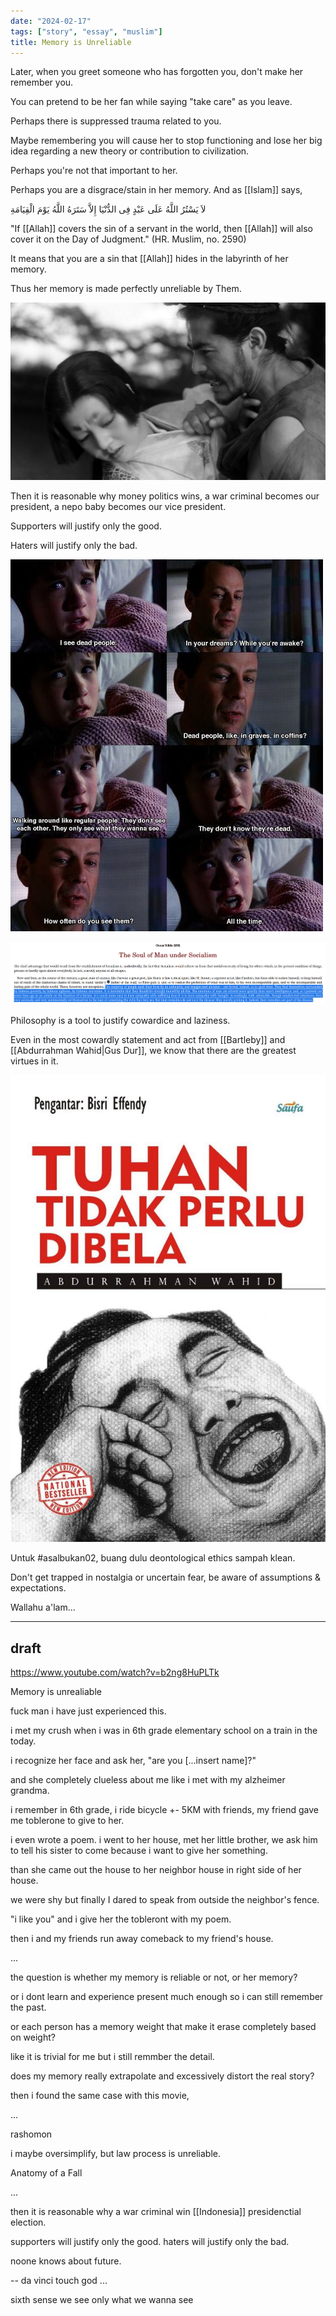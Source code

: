 ```yaml
---
date: "2024-02-17"
tags: ["story", "essay", "muslim"]
title: Memory is Unreliable
---
```


Later, when you greet someone who has forgotten you, don't make her remember you.

You can pretend to be her fan while saying "take care" as you leave.

Perhaps there is suppressed trauma related to you.

Maybe remembering you will cause her to stop functioning and lose her big idea regarding a new theory or contribution to civilization.

Perhaps you're not that important to her.

Perhaps you are a disgrace/stain in her memory. And as [[Islam]] says,

لاَ يَسْتُرُ اللَّهُ عَلَى عَبْدٍ فِى الدُّنْيَا إِلاَّ سَتَرَهُ اللَّهُ يَوْمَ الْقِيَامَةِ

"If [[Allah]] covers the sin of a servant in the world, then [[Allah]] will also cover it on the Day of Judgment." (HR. Muslim, no. 2590)

It means that you are a sin that [[Allah]] hides in the labyrinth of her memory.

Thus her memory is made perfectly unreliable by Them.

![rashomon](image.png)

Then it is reasonable why money politics wins, a war criminal becomes our president, a nepo baby becomes our vice president.

Supporters will justify only the good.

Haters will justify only the bad.

![sixth sense](<Scary Movies.jpg>)


![oscar wilde](<Screenshot from 2024-02-18 23-24-13.png>)

Philosophy is a tool to justify cowardice and laziness.

Even in the most cowardly statement and act from [[Bartleby]] and [[Abdurrahman Wahid|Gus Dur]], we know that there are the greatest virtues in it.

![gus dur](image-1.png)

Untuk #asalbukan02, buang dulu deontological ethics sampah klean.

Don't get trapped in nostalgia or uncertain fear, be aware of assumptions & expectations.

Wallahu a'lam...

---

## draft

https://www.youtube.com/watch?v=b2ng8HuPLTk

Memory is unrealiable

fuck man i have just experienced this. 

i met my crush when i was in 6th grade elementary school on a train in the today. 

i recognize her face and ask her, "are you [...insert name]?"

and she completely clueless about me like i met with my alzheimer grandma.

i remember in 6th grade, i ride bicycle +- 5KM with friends, my friend gave me toblerone to give to her. 

i even wrote a poem. i went to her house, met her little brother, we ask him to tell his sister to come because i want to give her something.

than she came out the house to her neighbor house in right side of her house. 

we were shy but finally I dared to speak from outside the neighbor's fence.

"i like you" and i give her the tobleront with my poem. 

then i and my friends run away comeback to my friend's house.

...

the question is whether my memory is reliable or not, or her memory?

or i dont learn and experience present much enough so i can still remember the past.

or each person has a memory weight that make it erase completely based on weight?

like it is trivial for me but i still remmber the detail.

does my memory really extrapolate and excessively distort the real story?

then i found the same case with this movie, 

...

rashomon

i maybe oversimplify, but law process is unreliable.

Anatomy of a Fall

...

then it is reasonable why a war criminal win [[Indonesia]] presidenctial election.

supporters will justify only the good.
haters will justify only the bad. 

noone knows about future.

-- da vinci touch god
...

sixth sense
we see only what we wanna see